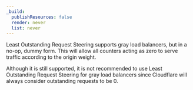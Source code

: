 ```yaml
---
_build:
  publishResources: false
  render: never
  list: never
---
```


Least Outstanding Request Steering supports gray load balancers, but in a no-op, dummy form. This will allow all counters acting as zero to serve traffic according to the origin weight. 

Although it is still supported, it is not recommended to use Least Outstanding Request Steering for gray load balancers since Cloudflare will always consider outstanding requests to be 0.